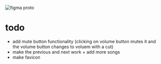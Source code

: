 ![figma proto]("https://i.gyazo.com/d7adc78a2a154768f2dc1cdea43f62a6.gif")

# todo
- add mute button functionality (clicking on volume button mutes it and the volume button changes to voluem with a cut)
- make the previous and next work + add more songs
- make favicon
